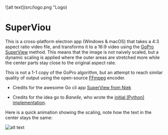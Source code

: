 ![alt text](src/logo.png "Logo)

# SuperViou

This is a cross-platform electron app (Windows & macOS) that takes a 4:3 aspect ratio video file, and transforms it to a 16:9 video using the  [GoPro SuperView](https://gopro.com/help/articles/question_answer/What-is-SuperView) method. This means that the image is not naively scaled, but a dynamic scaling is applied where the outer areas are stretched more while the center parts stay close to the original aspect rate.

This is not a 1-1 copy of the GoPro algorithm, but an attempt to reach similar quality of output using the open-source [FFmpeg](https://ffmpeg.org/) encoder.


* Credits for the awesome Go cli app [SuperView from Niek](https://github.com/Niek/superview)

* Credits for the idea go to *Banelle*, who wrote the [initial (Python) implementation](https://intofpv.com/t-using-free-command-line-sorcery-to-fake-superview).

Here is a quick animation showing the scaling, note how the text in the center stays the same:

![alt text](sample.gif "Sample of the scaling result")
